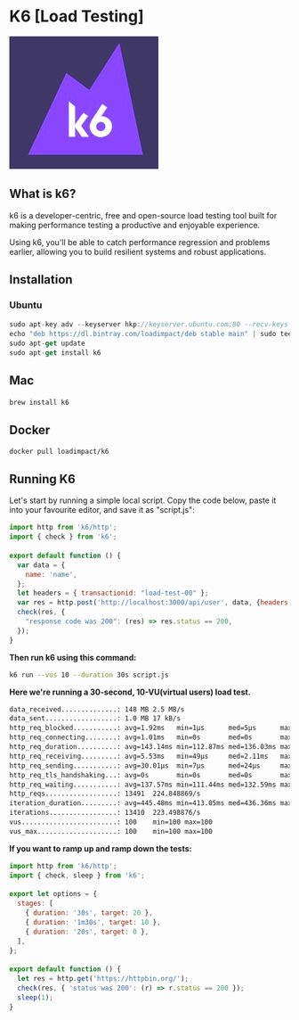 # K6 [Load Testing]

![K6](../assets/k6.png)

## What is k6?

k6 is a developer-centric, free and open-source load testing tool built for making performance testing a productive and enjoyable experience.

Using k6, you'll be able to catch performance regression and problems earlier, allowing you to build resilient systems and robust applications.

## Installation

### Ubuntu

```jsx
sudo apt-key adv --keyserver hkp://keyserver.ubuntu.com:80 --recv-keys 379CE192D401AB61
echo "deb https://dl.bintray.com/loadimpact/deb stable main" | sudo tee -a /etc/apt/sources.list
sudo apt-get update
sudo apt-get install k6
```

## Mac

```bash
brew install k6
```

## Docker

```docker
docker pull loadimpact/k6
```

## Running K6

Let's start by running a simple local script. Copy the code below, paste it into your favourite editor, and save it as "script.js":

```jsx
import http from 'k6/http';
import { check } from 'k6';

export default function () {
  var data = {
    name: 'name',
  };
  let headers = { transactionid: "load-test-00" };
  var res = http.post('http://localhost:3000/api/user', data, {headers: headers});
  check(res, {
    "response code was 200": (res) => res.status == 200,
  });
}
```

**Then run k6 using this command:**

```bash
k6 run --vus 10 --duration 30s script.js
```

**Here we're running a 30-second, 10-VU(virtual users) load test.**

```bash
data_received..............: 148 MB 2.5 MB/s
data_sent..................: 1.0 MB 17 kB/s
http_req_blocked...........: avg=1.92ms   min=1µs      med=5µs      max=288.73ms p(90)=11µs     p(95)=17µs
http_req_connecting........: avg=1.01ms   min=0s       med=0s       max=166.44ms p(90)=0s       p(95)=0s
http_req_duration..........: avg=143.14ms min=112.87ms med=136.03ms max=1.18s    p(90)=164.2ms  p(95)=177.75ms
http_req_receiving.........: avg=5.53ms   min=49µs     med=2.11ms   max=1.01s    p(90)=9.25ms   p(95)=11.8ms
http_req_sending...........: avg=30.01µs  min=7µs      med=24µs     max=1.89ms   p(90)=48µs     p(95)=63µs
http_req_tls_handshaking...: avg=0s       min=0s       med=0s       max=0s       p(90)=0s       p(95)=0s
http_req_waiting...........: avg=137.57ms min=111.44ms med=132.59ms max=589.4ms  p(90)=159.95ms p(95)=169.41ms
http_reqs..................: 13491  224.848869/s
iteration_duration.........: avg=445.48ms min=413.05ms med=436.36ms max=1.48s    p(90)=464.94ms p(95)=479.66ms
iterations.................: 13410  223.498876/s
vus........................: 100    min=100 max=100
vus_max....................: 100    min=100 max=100
```

**If you want to ramp up and ramp down the tests:**

```jsx
import http from 'k6/http';
import { check, sleep } from 'k6';

export let options = {
  stages: [
    { duration: '30s', target: 20 },
    { duration: '1m30s', target: 10 },
    { duration: '20s', target: 0 },
  ],
};

export default function () {
  let res = http.get('https://httpbin.org/');
  check(res, { 'status was 200': (r) => r.status == 200 });
  sleep(1);
}
```